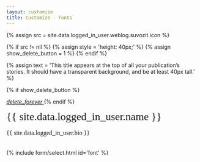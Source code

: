 ```yaml
---
layout: customize
title: Customize - Fonts
---
```


{% assign src = site.data.logged_in_user.weblog.suvozit.icon %}

{% if src != nil  %}
{% assign style = 'height: 40px;' %}
{% assign show_delete_button = 1 %}
{% endif %}

{% assign text = 'This title appears at the top of all your publication’s stories. It should have a transparent background, and be at least 40px tall.' %}

{% if show_delete_button %}
<!-- Icon button -->
<a href="{{ site.url }}/customize/reset/fonts'.{{ type }}" class="mdl-button mdl-js-button mdl-button--icon pull-right">
    <i class="material-icons">delete_forever</i>
</a>
{% endif %}

<link rel="stylesheet" href="https://fonts.googleapis.com/css2?family={{ site.data.logged_in_user.weblog.suvozit.font.primary }}&family={{ site.data.logged_in_user.weblog.suvozit.font.secondary }}">
<div style="font-family: '{{ site.data.logged_in_user.weblog.suvozit.font.primary }}', serif; font-size: 28px; line-height: 1.5; margin-top: 10px;">{{ site.data.logged_in_user.name }}</div>
<div style="font-family: '{{ site.data.logged_in_user.weblog.suvozit.font.secondary }}', serif; font-size: 16px; line-height: 1.5; margin-top: 10px;">{{ site.data.logged_in_user.bio }}</div>

<br>

{% include form/select.html id='font' %}